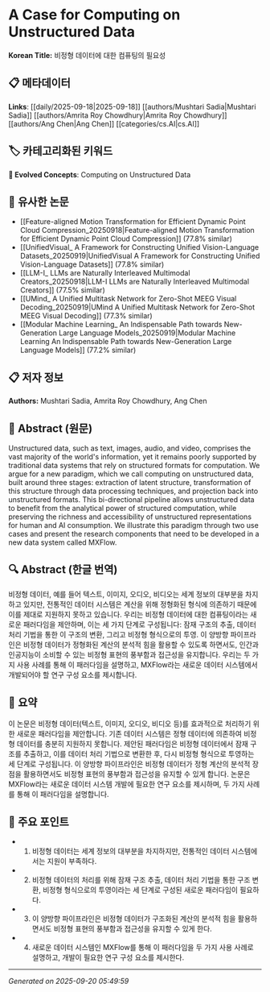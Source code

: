 # A Case for Computing on Unstructured Data

**Korean Title:** 비정형 데이터에 대한 컴퓨팅의 필요성

## 📋 메타데이터

**Links**: [[daily/2025-09-18|2025-09-18]] [[authors/Mushtari Sadia|Mushtari Sadia]] [[authors/Amrita Roy Chowdhury|Amrita Roy Chowdhury]] [[authors/Ang Chen|Ang Chen]] [[categories/cs.AI|cs.AI]]

## 🏷️ 카테고리화된 키워드
**🚀 Evolved Concepts**: Computing on Unstructured Data

## 🔗 유사한 논문
- [[Feature-aligned Motion Transformation for Efficient Dynamic Point Cloud Compression_20250918|Feature-aligned Motion Transformation for Efficient Dynamic Point Cloud Compression]] (77.8% similar)
- [[UnifiedVisual_ A Framework for Constructing Unified Vision-Language Datasets_20250919|UnifiedVisual A Framework for Constructing Unified Vision-Language Datasets]] (77.8% similar)
- [[LLM-I_ LLMs are Naturally Interleaved Multimodal Creators_20250918|LLM-I LLMs are Naturally Interleaved Multimodal Creators]] (77.5% similar)
- [[UMind_ A Unified Multitask Network for Zero-Shot MEEG Visual Decoding_20250919|UMind A Unified Multitask Network for Zero-Shot MEEG Visual Decoding]] (77.3% similar)
- [[Modular Machine Learning_ An Indispensable Path towards New-Generation Large Language Models_20250919|Modular Machine Learning An Indispensable Path towards New-Generation Large Language Models]] (77.2% similar)

## 📋 저자 정보

**Authors:** Mushtari Sadia, Amrita Roy Chowdhury, Ang Chen

## 📄 Abstract (원문)

Unstructured data, such as text, images, audio, and video, comprises the vast
majority of the world's information, yet it remains poorly supported by
traditional data systems that rely on structured formats for computation. We
argue for a new paradigm, which we call computing on unstructured data, built
around three stages: extraction of latent structure, transformation of this
structure through data processing techniques, and projection back into
unstructured formats. This bi-directional pipeline allows unstructured data to
benefit from the analytical power of structured computation, while preserving
the richness and accessibility of unstructured representations for human and AI
consumption. We illustrate this paradigm through two use cases and present the
research components that need to be developed in a new data system called
MXFlow.

## 🔍 Abstract (한글 번역)

비정형 데이터, 예를 들어 텍스트, 이미지, 오디오, 비디오는 세계 정보의 대부분을 차지하고 있지만, 전통적인 데이터 시스템은 계산을 위해 정형화된 형식에 의존하기 때문에 이를 제대로 지원하지 못하고 있습니다. 우리는 비정형 데이터에 대한 컴퓨팅이라는 새로운 패러다임을 제안하며, 이는 세 가지 단계로 구성됩니다: 잠재 구조의 추출, 데이터 처리 기법을 통한 이 구조의 변환, 그리고 비정형 형식으로의 투영. 이 양방향 파이프라인은 비정형 데이터가 정형화된 계산의 분석적 힘을 활용할 수 있도록 하면서도, 인간과 인공지능이 소비할 수 있는 비정형 표현의 풍부함과 접근성을 유지합니다. 우리는 두 가지 사용 사례를 통해 이 패러다임을 설명하고, MXFlow라는 새로운 데이터 시스템에서 개발되어야 할 연구 구성 요소를 제시합니다.

## 📝 요약

이 논문은 비정형 데이터(텍스트, 이미지, 오디오, 비디오 등)를 효과적으로 처리하기 위한 새로운 패러다임을 제안합니다. 기존 데이터 시스템은 정형 데이터에 의존하여 비정형 데이터를 충분히 지원하지 못합니다. 제안된 패러다임은 비정형 데이터에서 잠재 구조를 추출하고, 이를 데이터 처리 기법으로 변환한 후, 다시 비정형 형식으로 투영하는 세 단계로 구성됩니다. 이 양방향 파이프라인은 비정형 데이터가 정형 계산의 분석적 장점을 활용하면서도 비정형 표현의 풍부함과 접근성을 유지할 수 있게 합니다. 논문은 MXFlow라는 새로운 데이터 시스템 개발에 필요한 연구 요소를 제시하며, 두 가지 사례를 통해 이 패러다임을 설명합니다.

## 🎯 주요 포인트

- 1. 비정형 데이터는 세계 정보의 대부분을 차지하지만, 전통적인 데이터 시스템에서는 지원이 부족하다.

- 2. 비정형 데이터의 처리를 위해 잠재 구조 추출, 데이터 처리 기법을 통한 구조 변환, 비정형 형식으로의 투영이라는 세 단계로 구성된 새로운 패러다임이 필요하다.

- 3. 이 양방향 파이프라인은 비정형 데이터가 구조화된 계산의 분석적 힘을 활용하면서도 비정형 표현의 풍부함과 접근성을 유지할 수 있게 한다.

- 4. 새로운 데이터 시스템인 MXFlow를 통해 이 패러다임을 두 가지 사용 사례로 설명하고, 개발이 필요한 연구 구성 요소를 제시한다.

---

*Generated on 2025-09-20 05:49:59*